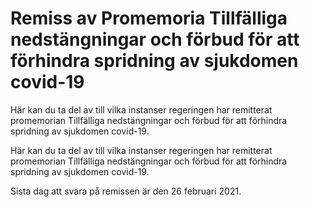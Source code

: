 # Remiss av Promemoria Tillfälliga nedstängningar och förbud för att förhindra spridning av sjukdomen covid-19

Här kan du ta del av till vilka instanser regeringen har remitterat promemorian Tillfälliga nedstängningar och förbud för att förhindra spridning av sjukdomen covid-19.

Här kan du ta del av till vilka instanser regeringen har remitterat promemorian Tillfälliga nedstängningar och förbud för att förhindra spridning av sjukdomen covid-19.

Sista dag att svara på remissen är den 26 februari 2021.
